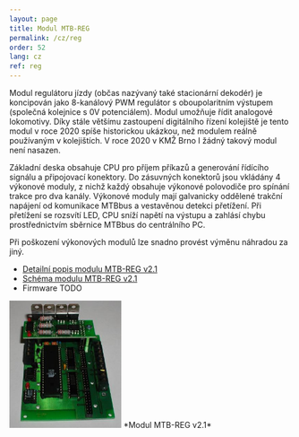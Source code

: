 ```yaml
---
layout: page
title: Modul MTB-REG
permalink: /cz/reg
order: 52
lang: cz
ref: reg
---
```


Modul regulátoru jízdy (občas nazývaný také stacionární dekodér) je koncipován
jako 8-kanálový PWM regulátor s oboupolaritním výstupem (společná kolejnice
s 0V potenciálem). Modul umožňuje řídit analogové lokomotivy. Díky stále
většímu zastoupení digitálního řízení kolejiště je tento modul v roce 2020
spíše historickou ukázkou, než modulem reálně používaným v kolejištích. V roce
2020 v KMŽ Brno I žádný takový modul není nasazen.

Základní deska obsahuje CPU pro příjem příkazů a generování řídícího signálu
a připojovací konektory. Do zásuvných konektorů jsou vkládány 4 výkonové moduly,
z nichž každý obsahuje výkonové polovodiče pro spínání trakce pro dva kanály.
Výkonové moduly mají galvanicky oddělené trakční napájení od komunikace MTBbus
a vestavěnou detekci přetížení. Při přetížení se rozsvítí LED, CPU sníží napětí
na výstupu a zahlásí chybu prostřednictvím sběrnice MTBbus do centrálního PC.

Při poškození výkonových modulů lze snadno provést výměnu náhradou za jiný.

 * [Detailní popis modulu MTB-REG v2.1](/assets/pdf/mtb-reg21.pdf)
 * [Schéma modulu MTB-REG v2.1](TODO)
 * Firmware TODO

<img src="/assets/img/mtbreg21pwr.jpg" alt="Modul MTB-REG v2.1" style="max-width: 200px" />
*Modul MTB-REG v2.1*
